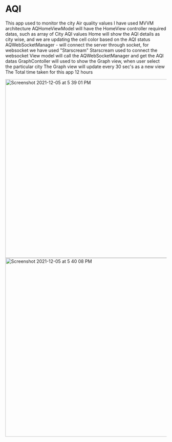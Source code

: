 # AQI
This app used to monitor the city Air quality values
I have used MVVM architecture 
AQHomeViewModel will have the HomeView controller required datas, such as array of City AQI values
Home will show the AQI details as city wise, and we are updating the cell color based on the AQI status
AQWebSocketManager - will connect the server through socket, for websocket we have used "Starscream"
Starscream used to connect the websocket 
View model will call the AQWebSocketManager and get the AQI datas
GraphContoller will used to show the Graph view, when user select the particular city
The Graph view will update every 30 sec's as a new view
The Total time taken for this app 12 hours

<img width="559" alt="Screenshot 2021-12-05 at 5 39 01 PM" src="https://user-images.githubusercontent.com/91929460/144745975-a1997fd5-30ec-4242-a98e-9380dc9d0be3.png">
<img width="559" alt="Screenshot 2021-12-05 at 5 40 08 PM" src="https://user-images.githubusercontent.com/91929460/144745983-2b297321-8f5d-442d-838e-b4aea6cc4527.png">
